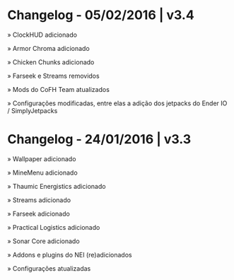 # Changelog - 05/02/2016 | v3.4
  » ClockHUD adicionado
  
  » Armor Chroma adicionado
  
  » Chicken Chunks adicionado
  
  » Farseek e Streams removidos
  
  » Mods do CoFH Team atualizados
  
  » Configurações modificadas, entre elas a adição dos jetpacks do Ender IO / SimplyJetpacks

# Changelog - 24/01/2016 | v3.3
  » Wallpaper adicionado
  
  » MineMenu adicionado
  
  » Thaumic Energistics adicionado
  
  » Streams adicionado
  
  » Farseek adicionado
  
  » Practical Logistics adicionado
  
  » Sonar Core adicionado
  
  » Addons e plugins do NEI (re)adicionados
  
  » Configurações atualizadas

